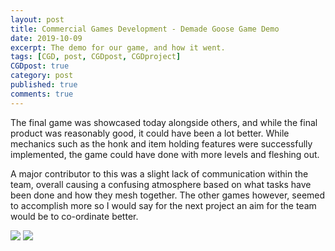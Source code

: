 ```yaml
---
layout: post
title: Commercial Games Development - Demade Goose Game Demo
date: 2019-10-09
excerpt: The demo for our game, and how it went.
tags: [CGD, post, CGDpost, CGDproject]
CGDpost: true
category: post
published: true
comments: true
---
```

The final game was showcased today alongside others, and while the final product was reasonably good, it could have been a lot better. While mechanics such as the honk and item holding features were successfully implemented, the game could have done with more levels and fleshing out.

A major contributor to this was a slight lack of communication within the team, overall causing a confusing atmosphere based on what tasks have been done and how they mesh together. The other games however, seemed to accomplish more so I would say for the next project an aim for the team would be to co-ordinate better. 

<a href="https://i.imgur.com/6GWRPaJ.png"><img src="https://i.imgur.com/6GWRPaJ.png"></a>
<a href="https://i.imgur.com/z4e1Ty1.png"><img src="https://i.imgur.com/z4e1Ty1.png"></a>